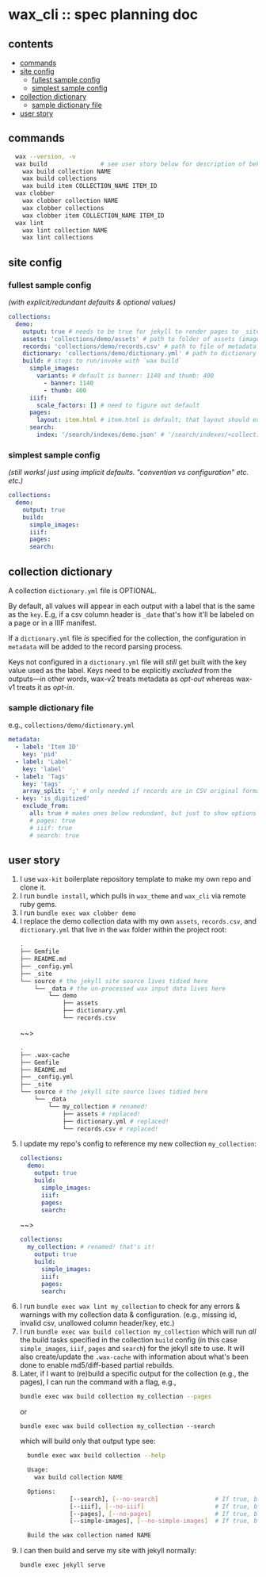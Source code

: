 # wax_cli :: spec planning doc

## contents

- [commands](#commands)
- [site config](#site-config)
  - [fullest sample config](#fullest-sample-config)
  - [simplest sample config](#simplest-sample-config)
- [collection dictionary](#collection-dictionary)
  - [sample dictionary file](#sample-dictionary-file)
- [user story](#user-story)

## commands

```bash
  wax --version, -v  
  wax build               # see user story below for description of behavior
    wax build collection NAME
    wax build collections
    wax build item COLLECTION_NAME ITEM_ID
  wax clobber
    wax clobber collection NAME
    wax clobber collections
    wax clobber item COLLECTION_NAME ITEM_ID
  wax lint
    wax lint collection NAME
    wax lint collections
```

## site config  

### fullest sample config
*(with explicit/redundant defaults & optional values)*

```yaml
collections:
  demo:
    output: true # needs to be true for jekyll to render pages to _site
    assets: 'collections/demo/assets' # path to folder of assets (images) relative to `_data` dir; default is `collections/<collection-name>/assets`
    records: 'collections/demo/records.csv' # path to file of metadata records relative to `_data` dir; default is `collections/<collection-name>/records.csv`
    dictionary: 'collections/demo/dictionary.yml' # path to dictionary yaml file relative to `_data` dir; default is `collections/<collection-name>/dictionary.yml`
    build: # steps to run/invoke with `wax build`
      simple_images: 
        variants: # default is banner: 1140 and thumb: 400
          - banner: 1140
          - thumb: 400
      iiif:
        scale_factors: [] # need to figure out default
      pages: 
        layout: item.html # item.html is default; that layout should exist in the theme and use dictionary.yml to know what to show
      search: 
        index: '/search/indexes/demo.json' # '/search/indexes/<collection_name>.json' is the default
```

### simplest sample config
*(still works! just using implicit defaults. "convention vs configuration" etc. etc.)*

```yaml
collections:
  demo:
    output: true
    build:
      simple_images:
      iiif:
      pages: 
      search:
```
## collection dictionary

A collection `dictionary.yml` file is OPTIONAL.

By default, all values will appear in each output with a label that is the same as the `key`. E.g, if a csv column header is `_date` that's how it'll be labeled on a page or in a IIIF manifest.

If a `dictionary.yml` file *is* specified for the collection, the configuration in `metadata` will be added to the record parsing process.

Keys not configured in a `dictionary.yml` file will *still* get built with the key value used as the label. Keys need to be explicitly *excluded* from the outputs—in other words, wax-v2 treats metadata as *opt-out* whereas wax-v1 treats it as *opt-in*.

### sample dictionary file

e.g., `collections/demo/dictionary.yml`
``` yml
metadata:
  - label: 'Item ID'
    key: 'pid'
  - label: 'Label'
    key: 'label'
  - label: 'Tags'
    key: 'tags'
    array_split: ';' # only needed if records are in CSV original format (as opposed to JSON, which can natively handle arrays and nested hashes)
  - key: 'is_digitized'
    exclude_from:
      all: true # makes ones below redundant, but just to show options
      # pages: true
      # iiif: true
      # search: true
```

## user story
1. I use `wax-kit` boilerplate repository template to make my own repo and clone it.
2. I run `bundle install`, which pulls in `wax_theme` and `wax_cli` via remote ruby gems.
3. I run `bundle exec wax clobber demo`
4. I replace the demo collection data with my own `assets`, `records.csv`, and `dictionary.yml` that live in the `wax` folder within the project root:
    ```sh 
    .
    ├── Gemfile
    ├── README.md
    ├── _config.yml
    ├── _site
    └── source # the jekyll site source lives tidied here
        └── _data # the un-processed wax input data lives here
            └── demo
                ├── assets
                ├── dictionary.yml
                └── records.csv
    ```
    ~~>
    ```sh 
    .
    ├── .wax-cache
    ├── Gemfile
    ├── README.md
    ├── _config.yml
    ├── _site
    └── source # the jekyll site source lives tidied here
        └── _data
            └── my_collection # renamed!
                ├── assets # replaced!
                ├── dictionary.yml # replaced!
                └── records.csv # replaced!
    ```
5. I update my repo's config to reference my new collection `my_collection`:
    ```yaml
    collections:
      demo:
        output: true
        build:
          simple_images:
          iiif:
          pages: 
          search:
    ```
    ~~>
    ```yaml
    collections:
      my_collection: # renamed! that's it!
        output: true
        build:
          simple_images:
          iiif:
          pages: 
          search:
    ```
6. I run `bundle exec wax lint my_collection` to check for any errors & warnings with my collection data & configuration. (e.g., missing id, invalid csv, unallowed column header/key, etc.)
7. I run `bundle exec wax build collection my_collection` which will run *all* the build tasks specified in the collection `build` config (in this case `simple_images`, `iiif`, `pages` and `search`) for the jekyll site to use.  It will also create/update the `.wax-cache` with information about what's been done to enable md5/diff-based partial rebuilds.
8. Later, if I want to (re)build a specific output for the collection (e.g., the pages), I can run the command with a flag, e.g.,
    ```sh
    bundle exec wax build collection my_collection --pages
    ```
    or
    ```
    bundle exec wax build collection my_collection --search
    ```
    which will build only that output type
    see:
    ```sh
      bundle exec wax build collection --help

      Usage:
        wax build collection NAME

      Options:
                  [--search], [--no-search]                # If true, builds a search index for the collection.
                  [--iiif], [--no-iiif]                    # If true, builds IIIF resources.
                  [--pages], [--no-pages]                  # If true, builds markdown page for each item.
                  [--simple-images], [--no-simple-images]  # If true, builds simple image derivatives.

      Build the wax collection named NAME
    ```
9. I can then build and serve my site with jekyll normally:
    ``` sh
    bundle exec jekyll serve
    ```
